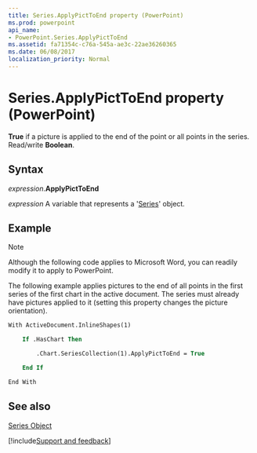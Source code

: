 ```yaml
---
title: Series.ApplyPictToEnd property (PowerPoint)
ms.prod: powerpoint
api_name:
- PowerPoint.Series.ApplyPictToEnd
ms.assetid: fa71354c-c76a-545a-ae3c-22ae36260365
ms.date: 06/08/2017
localization_priority: Normal
---
```



# Series.ApplyPictToEnd property (PowerPoint)

 **True** if a picture is applied to the end of the point or all points in the series. Read/write **Boolean**.


## Syntax

_expression_.**ApplyPictToEnd**

_expression_ A variable that represents a '[Series](PowerPoint.Series.md)' object.


## Example




> [!NOTE] 
> Although the following code applies to Microsoft Word, you can readily modify it to apply to PowerPoint.

The following example applies pictures to the end of all points in the first series of the first chart in the active document. The series must already have pictures applied to it (setting this property changes the picture orientation).




```vb
With ActiveDocument.InlineShapes(1)

    If .HasChart Then

        .Chart.SeriesCollection(1).ApplyPictToEnd = True

    End If

End With
```


## See also


[Series Object](PowerPoint.Series.md)

[!include[Support and feedback](~/includes/feedback-boilerplate.md)]